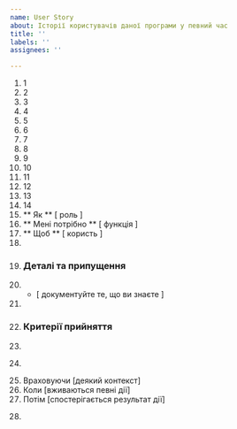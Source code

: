 ```yaml
---
name: User Story
about: Історії користувачів даної програми у певний час
title: ''
labels: ''
assignees: ''

---
```


1.	1
2.	2
3.	3
4.	4
5.	5
6.	6
7.	7
8.	8
9.	9
10.	10
11.	11
12.	12
13.	13
14.	14
15.	 ** Як ** [ роль ]   
16.	 ** Мені потрібно ** [ функція ]   
17.	 ** Щоб ** [ користь ]   
18.	   
19.	 ### Деталі та припущення
20.	 * [ документуйте те, що ви знаєте ] 
21.	   
22.	 ### Критерії прийняття  
23.	   
24.	 ```корнішон
25.	Враховуючи [деякий контекст]
26.	Коли [вживаються певні дії]
27.	Потім [спостерігається результат дії]
28.	```
